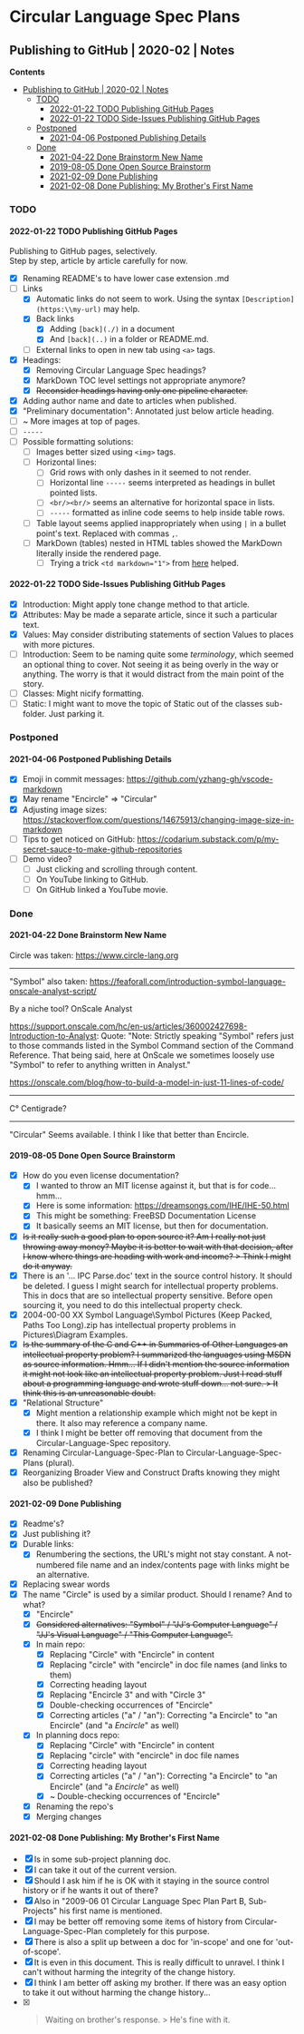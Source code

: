 Circular Language Spec Plans
============================

Publishing to GitHub | 2020-02 | Notes
--------------------------------------

__Contents__

- [Publishing to GitHub | 2020-02 | Notes](#publishing-to-github--2020-02--notes)
    - [TODO](#todo)
        - [2022-01-22 TODO Publishing GitHub Pages](#2022-01-22-todo-publishing-github-pages)
        - [2022-01-22 TODO Side-Issues Publishing GitHub Pages](#2022-01-22-todo-side-issues-publishing-github-pages)
    - [Postponed](#postponed)
        - [2021-04-06 Postponed Publishing Details](#2021-04-06-postponed-publishing-details)
    - [Done](#done)
        - [2021-04-22 Done Brainstorm New Name](#2021-04-22-done-brainstorm-new-name)
        - [2019-08-05 Done Open Source Brainstorm](#2019-08-05-done-open-source-brainstorm)
        - [2021-02-09 Done Publishing](#2021-02-09-done-publishing)
        - [2021-02-08 Done Publishing: My Brother's First Name](#2021-02-08-done-publishing-my-brothers-first-name)

### TODO

#### 2022-01-22 TODO Publishing GitHub Pages

Publishing to GitHub pages, selectively.  
Step by step, article by article carefully for now.

- [x] Renaming README's to have lower case extension .md
- [ ] Links
    - [x] Automatic links do not seem to work. Using the syntax `[Description](https:\\my-url)` may help.
    - [x] Back links
        - [x] Adding `[back](./)` in a document
        - [x] And `[back](..)` in a folder or README.md.
    - [ ] External links to open in new tab using `<a>` tags.
- [x] Headings:
    - [x] Removing Circular Language Spec headings?
    - [x] MarkDown TOC level settings not appropriate anymore?
    - [x] ~~Reconsider headings having only one pipeline character.~~
- [x] Adding author name and date to articles when published.
- [x] "Preliminary documentation": Annotated just below article heading.
- [ ] ~ More images at top of pages.
- [ ] `-----`
- [ ] Possible formatting solutions:
    - [ ] Images better sized using `<img>` tags.
    - [ ] Horizontal lines:
        - [ ] Grid rows with only dashes in it seemed to not render.
        - [ ] Horizontal line `-----` seems interpreted as headings in bullet pointed lists.
        - [ ] `<br/><br/>` seems an alternative for horizontal space in lists.
        - [ ] `-----` formatted as inline code seems to help inside table rows.
    - [ ] Table layout seems applied inappropriately when using `|` in a bullet point's text. Replaced with commas `,`.
    - [ ] MarkDown (tables) nested in HTML tables showed the MarkDown literally inside the rendered page.
        - [ ] Trying a trick `<td markdown="1">` from <a href="https://stackoverflow.com/questions/15917463/embedding-markdown-in-jekyll-html" target="_blank">here</a> helped.

#### 2022-01-22 TODO Side-Issues Publishing GitHub Pages

- [x] Introduction: Might apply tone change method to that article.
- [x] Attributes: May be made a separate article, since it such a particular text.
- [x] Values: May consider distributing statements of section Values to places with more pictures.
- [ ] Introduction: Seem to be naming quite some *terminology*, which seemed an optional thing to cover. Not seeing it as being overly in the way or anything. The worry is that it would distract from the main point of the story.
- [ ] Classes: Might nicify formatting.
- [ ] Static: I might want to move the topic of Static out of the classes sub-folder. Just parking it.

### Postponed

#### 2021-04-06 Postponed Publishing Details

- [x] Emoji in commit messages: https://github.com/yzhang-gh/vscode-markdown
- [x] May rename "Encircle" => "Circular"
- [x] Adjusting image sizes: https://stackoverflow.com/questions/14675913/changing-image-size-in-markdown
- [ ] Tips to get noticed on GitHub: https://codarium.substack.com/p/my-secret-sauce-to-make-github-repositories
- [ ] Demo video?
    - [ ] Just clicking and scrolling through content.
    - [ ] On YouTube linking to GitHub.
    - [ ] On GitHub linked a YouTube movie.

### Done

#### 2021-04-22 Done Brainstorm New Name

Circle was taken:
https://www.circle-lang.org

-----

"Symbol" also taken:
https://feaforall.com/introduction-symbol-language-onscale-analyst-script/

By a niche tool?
OnScale Analyst

https://support.onscale.com/hc/en-us/articles/360002427698-Introduction-to-Analyst:
Quote: "Note: Strictly speaking "Symbol" refers just to those commands listed in the Symbol Command section of the Command Reference. That being said, here at OnScale we sometimes loosely use "Symbol" to refer to anything written in Analyst."

https://onscale.com/blog/how-to-build-a-model-in-just-11-lines-of-code/

-----

C°
Centigrade?

-----

"Circular"
Seems available.
I think I like that better than Encircle.

#### 2019-08-05 Done Open Source Brainstorm

- [x] How do you even license documentation?
    - [x] I wanted to throw an MIT license against it, but that is for code... hmm...
    - [x] Here is some information: <https://dreamsongs.com/IHE/IHE-50.html> 
    - [x] This might be something: FreeBSD Documentation License
    - [x] It basically seems an MIT license, but then for documentation.
- [x] ~~Is it really such a good plan to open source it? Am I really not just throwing away money? Maybe it is better to wait with that decision, after I know where things are heading with work and income? > Think I might do it anyway.~~
- [x] There is an '... IPC Parse.doc' text in the source control history. It should be deleted. I guess I might search for intellectual property problems. This in docs that are so intellectual property sensitive. Before open sourcing it, you need to do this intellectual property check.
- [x] 2004-00-00 XX    Symbol Language\Symbol Pictures (Keep Packed, Paths Too Long).zip has intellectual property problems in Pictures\Diagram Examples.
- [x] ~~Is the summary of the C and C++ in Summaries of Other Languages an intellectual property problem? I summarized the languages using MSDN as source information. Hmm... If I didn't mention the source information it might not look like an intellectual property problem. Just I read stuff about a programming language and wrote stuff down... not sure. > It think this is an unreasonable doubt.~~
- [x] "Relational Structure"
    - [x] Might mention a relationship example which might not be kept in there. It also may reference a company name.
    - [x] I think I might be better off removing that document from the Circular-Language-Spec repository.
- [x] Renaming Circular-Language-Spec-Plan to Circular-Language-Spec-Plans (plural).
- [x] Reorganizing Broader View and Construct Drafts knowing they might also be published?

#### 2021-02-09 Done Publishing

- [x] Readme's?
- [x] Just publishing it?
- [x] Durable links:
    - [x] Renumbering the sections, the URL's might not stay constant. A not-numbered file name and an index/contents page with links might be an alternative.
- [x] Replacing swear words
- [x] The name "Circle" is used by a similar product. Should I rename? And to what?
    - [x] "Encircle"
    - [x] ~~Considered alternatives: "Symbol" / "JJ's Computer Language" / "JJ's Visual Language" / "This Computer Language".~~
    - [x] In main repo:
        - [x] Replacing "Circle" with "Encircle" in content
        - [x] Replacing "circle" with "encircle" in doc file names (and links to them)
        - [X] Correcting heading layout
        - [x] Replacing "Encircle 3" and with "Circle 3"
        - [x] Double-checking occurrences of "Encircle"
        - [x] Correcting articles ("a" / "an"): Correcting "a Encircle" to "an Encircle" (and "a *Encircle*" as well)
    - [x] In planning docs repo:
        - [x] Replacing "Circle" with "Encircle" in content
        - [x] Replacing "circle" with "encircle" in doc file names
        - [x] Correcting heading layout
        - [x] Correcting articles ("a" / "an"): Correcting "a Encircle" to "an Encircle" (and "a *Encircle*" as well)
        - [x] ~ Double-checking occurrences of "Encircle"
    - [x] Renaming the repo's
    - [x] Merging changes

#### 2021-02-08 Done Publishing: My Brother's First Name

- [x] Is in some sub-project planning doc.
- [x] I can take it out of the current version.
- [x] Should I ask him if he is OK with it staying in the source control history or if he wants it out of there?
- [x] Also in "2009-06 01 Circular Language Spec Plan Part B, Sub-Projects" his first name is mentioned.
- [x] I may be better off removing some items of history from Circular-Language-Spec-Plan completely for this purpose.
- [x] There is also a split up between a doc for 'in-scope' and one for 'out-of-scope'.
- [x] It is even in this document. This is really difficult to unravel. I think I can't without harming the integrity of the change history.
- [x] I think I am better off asking my brother. If there was an easy option to take it out without harming the change history...
- [x] > Waiting on brother's response. > He's fine with it.
